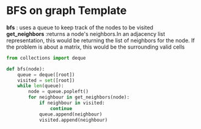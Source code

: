 # BFS on graph Template

**bfs** : uses a queue to keep track of the nodes to be visited
<br>
**get_neighbors** :returns a node's neighbors.In an adjacency list representation, this would be returning the list of neighbors for the node. If the problem is about a matrix, this would be the surrounding valid cells

```python
from collections import deque

def bfs(node):
    queue = deque([root])
    visited = set([root])
    while len(queue):
        node = queue.popleft()
        for neighbour in get_neighbors(node):
            if neighbour in visited:
                continue
            queue.append(neighbour)
            visited.append(neighbour)
```
